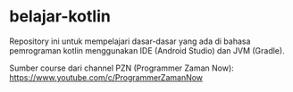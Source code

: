 # belajar-kotlin

Repository ini untuk mempelajari dasar-dasar yang ada di bahasa pemrograman kotlin menggunakan IDE (Android Studio) dan JVM (Gradle). 

Sumber course dari channel PZN (Programmer Zaman Now): https://www.youtube.com/c/ProgrammerZamanNow 
